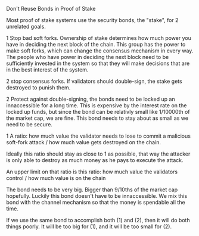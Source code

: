 Don't Reuse Bonds in Proof of Stake

Most proof of stake systems use the security bonds, the "stake", for 2 unrelated goals.

1 Stop bad soft forks. Ownership of stake determines how much power you have in deciding the next block of the chain. This group has the power to make soft forks, which can change the consensus mechanism in every way. The people who have power in deciding the next block need to be sufficiently invested in the system so that they will make decisions that are in the best interest of the system.

2 stop consensus forks. If validators should double-sign, the stake gets destroyed to punish them.

2 Protect against double-signing, the bonds need to be locked up an innaccessible for a long time. This is expensive by the interest rate on the locked up funds, but since the bond can be relativly small like 1/10000th of the market cap, we are fine. This bond needs to stay about as small as we need to be secure.

1 
A ratio:
how much value the validator needs to lose to commit a malicious soft-fork attack
/
how much value gets destroyed on the chain.

Ideally this ratio should stay as close to 1 as possible, that way the attacker is only able to destroy as much money as he pays to execute the attack.

An upper limit on that ratio is this ratio:
how much value the validators control
/
how much value is on the chain


The bond needs to be very big. Bigger than 9/10ths of the market cap hopefully. Luckily this bond doesn't have to be innaccessible. We mix this bond with the channel mechanism so that the money is spendable all the time.


If we use the same bond to accomplish both (1) and (2), then it will do both things poorly. It will be too big for (1), and it will be too small for (2).